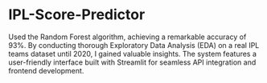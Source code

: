 # IPL-Score-Predictor
Used the Random Forest algorithm, achieving a remarkable accuracy of 93%. 
By conducting thorough Exploratory Data Analysis (EDA) on a real IPL teams dataset until 2020, I gained valuable insights.
The system features a user-friendly interface built with Streamlit for seamless API integration and frontend development.
